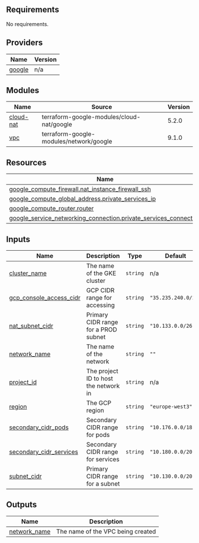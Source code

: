 <!-- BEGIN_TF_DOCS -->
## Requirements

No requirements.

## Providers

| Name | Version |
|------|---------|
| <a name="provider_google"></a> [google](#provider\_google) | n/a |

## Modules

| Name | Source | Version |
|------|--------|---------|
| <a name="module_cloud-nat"></a> [cloud-nat](#module\_cloud-nat) | terraform-google-modules/cloud-nat/google | 5.2.0 |
| <a name="module_vpc"></a> [vpc](#module\_vpc) | terraform-google-modules/network/google | 9.1.0 |

## Resources

| Name | Type |
|------|------|
| [google_compute_firewall.nat_instance_firewall_ssh](https://registry.terraform.io/providers/hashicorp/google/latest/docs/resources/compute_firewall) | resource |
| [google_compute_global_address.private_services_ip](https://registry.terraform.io/providers/hashicorp/google/latest/docs/resources/compute_global_address) | resource |
| [google_compute_router.router](https://registry.terraform.io/providers/hashicorp/google/latest/docs/resources/compute_router) | resource |
| [google_service_networking_connection.private_services_connection](https://registry.terraform.io/providers/hashicorp/google/latest/docs/resources/service_networking_connection) | resource |

## Inputs

| Name | Description | Type | Default | Required |
|------|-------------|------|---------|:--------:|
| <a name="input_cluster_name"></a> [cluster\_name](#input\_cluster\_name) | The name of the GKE cluster | `string` | n/a | yes |
| <a name="input_gcp_console_access_cidr"></a> [gcp\_console\_access\_cidr](#input\_gcp\_console\_access\_cidr) | GCP CIDR range for accessing | `string` | `"35.235.240.0/20"` | no |
| <a name="input_nat_subnet_cidr"></a> [nat\_subnet\_cidr](#input\_nat\_subnet\_cidr) | Primary CIDR range for a PROD subnet | `string` | `"10.133.0.0/26"` | no |
| <a name="input_network_name"></a> [network\_name](#input\_network\_name) | The name of the network | `string` | `""` | no |
| <a name="input_project_id"></a> [project\_id](#input\_project\_id) | The project ID to host the network in | `string` | n/a | yes |
| <a name="input_region"></a> [region](#input\_region) | The GCP region | `string` | `"europe-west3"` | no |
| <a name="input_secondary_cidr_pods"></a> [secondary\_cidr\_pods](#input\_secondary\_cidr\_pods) | Secondary CIDR range for pods | `string` | `"10.176.0.0/18"` | no |
| <a name="input_secondary_cidr_services"></a> [secondary\_cidr\_services](#input\_secondary\_cidr\_services) | Secondary CIDR range for services | `string` | `"10.180.0.0/20"` | no |
| <a name="input_subnet_cidr"></a> [subnet\_cidr](#input\_subnet\_cidr) | Primary CIDR range for a subnet | `string` | `"10.130.0.0/20"` | no |

## Outputs

| Name | Description |
|------|-------------|
| <a name="output_network_name"></a> [network\_name](#output\_network\_name) | The name of the VPC being created |
<!-- END_TF_DOCS -->